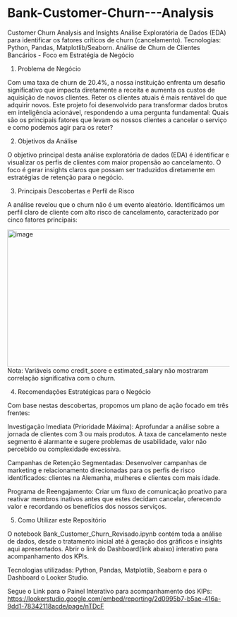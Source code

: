 # Bank-Customer-Churn---Analysis
Customer Churn Analysis and Insights  Análise Exploratória de Dados (EDA) para identificar os fatores críticos de churn (cancelamento).  Tecnologias: Python, Pandas, Matplotlib/Seaborn.
Análise de Churn de Clientes Bancários - Foco em Estratégia de Negócio

1. Problema de Negócio

Com uma taxa de churn de 20.4%, a nossa instituição enfrenta um desafio significativo que impacta diretamente a receita e aumenta os custos de aquisição de novos clientes. Reter os clientes atuais é mais rentável do que adquirir novos. Este projeto foi desenvolvido para transformar dados brutos em inteligência acionável, respondendo a uma pergunta fundamental: Quais são os principais fatores que levam os nossos clientes a cancelar o serviço e como podemos agir para os reter?

2. Objetivos da Análise

O objetivo principal desta análise exploratória de dados (EDA) é identificar e visualizar os perfis de clientes com maior propensão ao cancelamento. O foco é gerar insights claros que possam ser traduzidos diretamente em estratégias de retenção para o negócio.

3. Principais Descobertas e Perfil de Risco

A análise revelou que o churn não é um evento aleatório. Identificámos um perfil claro de cliente com alto risco de cancelamento, caracterizado por cinco fatores principais:

<img width="1036" height="311" alt="image" src="https://github.com/user-attachments/assets/76040796-c598-4eab-8124-6fd19473ee54" />
Nota: Variáveis como credit_score e estimated_salary não mostraram correlação significativa com o churn.

4. Recomendações Estratégicas para o Negócio

Com base nestas descobertas, propomos um plano de ação focado em três frentes:

Investigação Imediata (Prioridade Máxima):
Aprofundar a análise sobre a jornada de clientes com 3 ou mais produtos. A taxa de cancelamento neste segmento é alarmante e sugere problemas de usabilidade, valor não percebido ou complexidade excessiva.

Campanhas de Retenção Segmentadas:
Desenvolver campanhas de marketing e relacionamento direcionadas para os perfis de risco identificados: clientes na Alemanha, mulheres e clientes com mais idade.

Programa de Reengajamento:
Criar um fluxo de comunicação proativo para reativar membros inativos antes que estes decidam cancelar, oferecendo valor e recordando os benefícios dos nossos serviços.

5. Como Utilizar este Repositório

O notebook Bank_Customer_Churn_Revisado.ipynb contém toda a análise de dados, desde o tratamento inicial até à geração dos gráficos e insights aqui apresentados.
Abrir o link do Dashboard(link abaixo) interativo para acompanhamento dos KPIs.

Tecnologias utilizadas: Python, Pandas, Matplotlib, Seaborn e para o Dashboard o Looker Studio.

Segue o Link para o Painel Interativo para acompanhamento dos KIPs:
https://lookerstudio.google.com/embed/reporting/2d0995b7-b5ae-416a-9dd1-78342118acde/page/nTDcF
